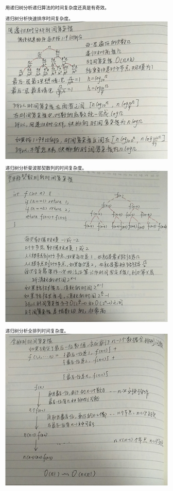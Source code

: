 用递归树分析递归算法的时间复杂度还真是有奇效。

递归树分析快速排序时间复杂度。
![](./imgs/dgs1.jpg)

递归树分析斐波那契数列的时间复杂度。
![](./imgs/dgs2.jpg)

递归树分析全排列时间复杂度。
![](./imgs/dgs3.jpg)